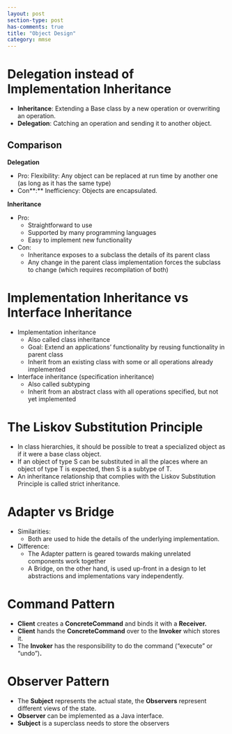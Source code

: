 ```yaml
---
layout: post
section-type: post
has-comments: true
title: "Object Design"
category: mmse
---
```


# **Delegation instead of Implementation Inheritance**

- **Inheritance**: Extending a Base class by a new operation or overwriting an operation.
- **Delegation**: Catching an operation and sending it to another object.

## **Comparison**

**Delegation**

- Pro: Flexibility: Any object can be replaced at run time by another one (as long as it has the same type)
- Con**:** Inefficiency: Objects are encapsulated.

**Inheritance**

- Pro:
    - Straightforward to use
    - Supported by many programming languages
    - Easy to implement new functionality
- Con:
    - Inheritance exposes to a subclass the details of its parent class
    - Any change in the parent class implementation forces the subclass to change (which requires recompilation of both)

# **Implementation Inheritance vs Interface Inheritance**

- Implementation inheritance
    - Also called class inheritance
    - Goal: Extend an applications’ functionality by reusing
    functionality in parent class
    - Inherit from an existing class with some or all
    operations already implemented
- Interface inheritance (specification inheritance)
    - Also called subtyping
    - Inherit from an abstract class with all operations
    specified, but not yet implemented

# **The Liskov Substitution Principle**

- In class hierarchies, it should be possible to treat a specialized object as if it were a base class object.
- If an object of type S can be substituted in all the places where an object of type T is expected, then S is a subtype of T.
- An inheritance relationship that complies with the Liskov Substitution Principle is called strict
inheritance.


# **Adapter vs Bridge**

- Similarities:
    - Both are used to hide the details of the underlying implementation.
- Difference:
    - The Adapter pattern is geared towards making unrelated components work together
    - A Bridge, on the other hand, is used up-front in a design to let abstractions and implementations vary independently.

# Command Pattern

- **Client** creates a **ConcreteCommand** and binds it with a **Receiver.**
- **Client** hands the **ConcreteCommand** over to the **Invoker** which stores it.
- The **Invoker** has the responsibility to do the command (“execute” or “undo”)**.**

# Observer Pattern

- The **Subject** represents the actual state, the **Observers**
represent different views of the state.
- **Observer** can be implemented as a Java interface.
- **Subject** is a superclass needs to store the observers
